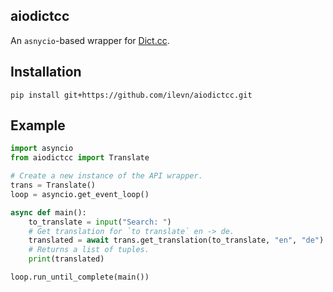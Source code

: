 ## aiodictcc

An `asnycio`-based  wrapper for [Dict.cc](https://dict.cc).

## Installation

```
pip install git+https://github.com/ilevn/aiodictcc.git
```

## Example

```py
import asyncio
from aiodictcc import Translate

# Create a new instance of the API wrapper.
trans = Translate()
loop = asyncio.get_event_loop()

async def main():
    to_translate = input("Search: ")
    # Get translation for `to translate` en -> de.
    translated = await trans.get_translation(to_translate, "en", "de")
    # Returns a list of tuples.
    print(translated)

loop.run_until_complete(main())
```
